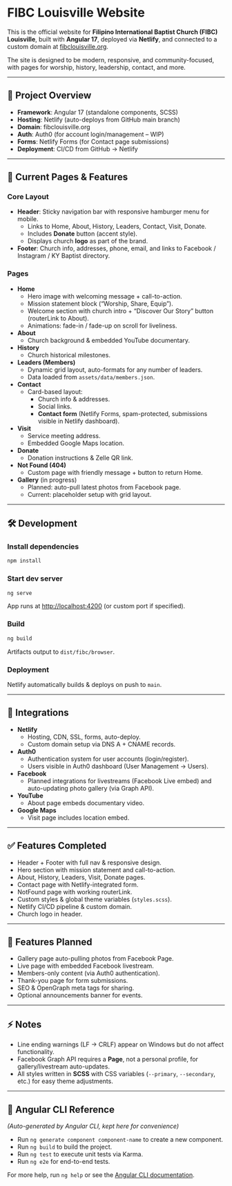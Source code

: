 # FIBC Louisville Website

This is the official website for **Filipino International Baptist Church (FIBC) Louisville**, built with **Angular 17**, deployed via **Netlify**, and connected to a custom domain at [fibclouisville.org](http://fibclouisville.org/).

The site is designed to be modern, responsive, and community-focused, with pages for worship, history, leadership, contact, and more.

---

## 🚀 Project Overview

- **Framework**: Angular 17 (standalone components, SCSS)
- **Hosting**: Netlify (auto-deploys from GitHub main branch)
- **Domain**: fibclouisville.org
- **Auth**: Auth0 (for account login/management – WIP)
- **Forms**: Netlify Forms (for Contact page submissions)
- **Deployment**: CI/CD from GitHub → Netlify

---

## 📂 Current Pages & Features

### Core Layout
- **Header**: Sticky navigation bar with responsive hamburger menu for mobile.
  - Links to Home, About, History, Leaders, Contact, Visit, Donate.
  - Includes **Donate** button (accent style).
  - Displays church **logo** as part of the brand.
- **Footer**: Church info, addresses, phone, email, and links to Facebook / Instagram / KY Baptist directory.

### Pages
- **Home**
  - Hero image with welcoming message + call-to-action.
  - Mission statement block (“Worship, Share, Equip”).
  - Welcome section with church intro + “Discover Our Story” button (routerLink to About).
  - Animations: fade-in / fade-up on scroll for liveliness.
- **About**
  - Church background & embedded YouTube documentary.
- **History**
  - Church historical milestones.
- **Leaders (Members)**
  - Dynamic grid layout, auto-formats for any number of leaders.
  - Data loaded from `assets/data/members.json`.
- **Contact**
  - Card-based layout:
    - Church info & addresses.
    - Social links.
    - **Contact form** (Netlify Forms, spam-protected, submissions visible in Netlify dashboard).
- **Visit**
  - Service meeting address.
  - Embedded Google Maps location.
- **Donate**
  - Donation instructions & Zelle QR link.
- **Not Found (404)**
  - Custom page with friendly message + button to return Home.
- **Gallery** (in progress)
  - Planned: auto-pull latest photos from Facebook page.
  - Current: placeholder setup with grid layout.

---

## 🛠 Development

### Install dependencies
```sh
npm install
```

### Start dev server
```sh
ng serve
```
App runs at [http://localhost:4200](http://localhost:4200) (or custom port if specified).

### Build
```sh
ng build
```
Artifacts output to `dist/fibc/browser`.

### Deployment
Netlify automatically builds & deploys on push to `main`.

---

## 🔑 Integrations

- **Netlify**
  - Hosting, CDN, SSL, forms, auto-deploy.
  - Custom domain setup via DNS A + CNAME records.
- **Auth0**
  - Authentication system for user accounts (login/register).
  - Users visible in Auth0 dashboard (User Management → Users).
- **Facebook**
  - Planned integrations for livestreams (Facebook Live embed) and auto-updating photo gallery (via Graph API).
- **YouTube**
  - About page embeds documentary video.
- **Google Maps**
  - Visit page includes location embed.

---

## ✅ Features Completed
- Header + Footer with full nav & responsive design.
- Hero section with mission statement and call-to-action.
- About, History, Leaders, Visit, Donate pages.
- Contact page with Netlify-integrated form.
- NotFound page with working routerLink.
- Custom styles & global theme variables (`styles.scss`).
- Netlify CI/CD pipeline & custom domain.
- Church logo in header.

---

## 📌 Features Planned
- Gallery page auto-pulling photos from Facebook Page.
- Live page with embedded Facebook livestream.
- Members-only content (via Auth0 authentication).
- Thank-you page for form submissions.
- SEO & OpenGraph meta tags for sharing.
- Optional announcements banner for events.

---

## ⚡ Notes
- Line ending warnings (LF → CRLF) appear on Windows but do not affect functionality.
- Facebook Graph API requires a **Page**, not a personal profile, for gallery/livestream auto-updates.
- All styles written in **SCSS** with CSS variables (`--primary`, `--secondary`, etc.) for easy theme adjustments.

---

## 📖 Angular CLI Reference
*(Auto-generated by Angular CLI, kept here for convenience)*

- Run `ng generate component component-name` to create a new component.
- Run `ng build` to build the project.
- Run `ng test` to execute unit tests via Karma.
- Run `ng e2e` for end-to-end tests.

For more help, run `ng help` or see the [Angular CLI documentation](https://angular.io/cli).
